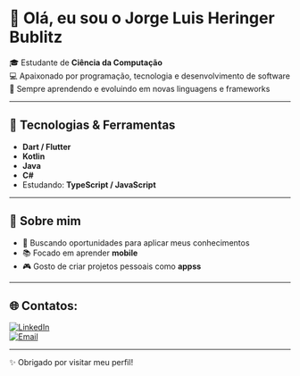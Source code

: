 # 👋 Olá, eu sou o Jorge Luis Heringer Bublitz  

🎓 Estudante de **Ciência da Computação**  
💻 Apaixonado por programação, tecnologia e desenvolvimento de software  
🚀 Sempre aprendendo e evoluindo em novas linguagens e frameworks  

---

## 🔧 Tecnologias & Ferramentas
- **Dart / Flutter**
- **Kotlin**
- **Java** 
- **C#**
- Estudando: **TypeScript / JavaScript** 

---

## 🌱 Sobre mim
- 🔭 Buscando oportunidades para aplicar meus conhecimentos  
- 📚 Focado em aprender **mobile**  
- 🎮 Gosto de criar projetos pessoais como **appss**  

---

## 🌐 Contatos:
[![LinkedIn](https://img.shields.io/badge/LinkedIn-0077B5?style=for-the-badge&logo=linkedin&logoColor=white)](https://www.linkedin.com/in/jorgebublitz6/)  
[![Email](https://img.shields.io/badge/Email-0078D4?style=for-the-badge&logo=microsoft-outlook&logoColor=white)](mailto:bublitzjorge3@gmazil.com)  

---

✨ Obrigado por visitar meu perfil!  
